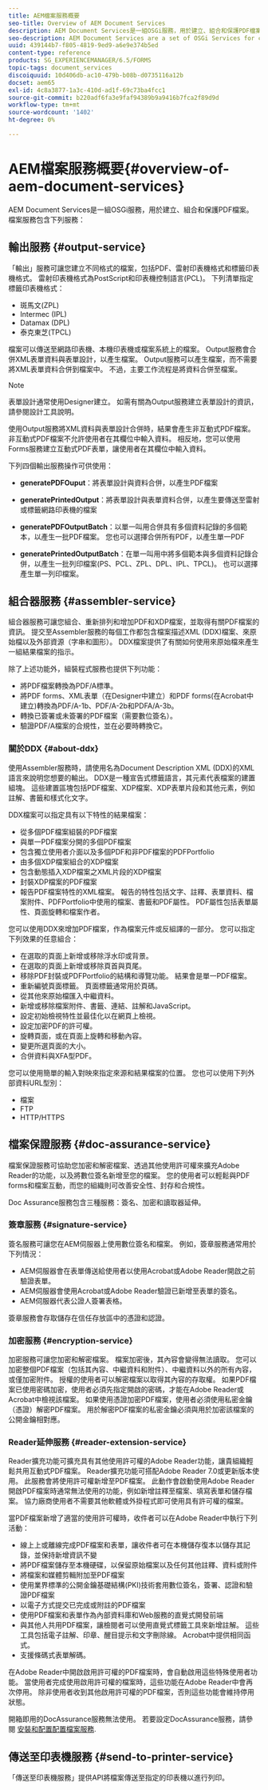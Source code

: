 ```yaml
---
title: AEM檔案服務概要
seo-title: Overview of AEM Document Services
description: AEM Document Services是一組OSGi服務，用於建立、組合和保護PDF檔案。
seo-description: AEM Document Services are a set of OSGi Services for creating, assembling, and securing PDF Documents.
uuid: 439144b7-f805-4819-9ed9-a6e9e374b5ed
content-type: reference
products: SG_EXPERIENCEMANAGER/6.5/FORMS
topic-tags: document_services
discoiquuid: 10d406db-ac10-479b-b08b-d0735116a12b
docset: aem65
exl-id: 4c8a3877-1a3c-410d-ad1f-69c73ba4fcc1
source-git-commit: b220adf6fa3e9faf94389b9a9416b7fca2f89d9d
workflow-type: tm+mt
source-wordcount: '1402'
ht-degree: 0%

---
```


# AEM檔案服務概要{#overview-of-aem-document-services}

AEM Document Services是一組OSGi服務，用於建立、組合和保護PDF檔案。 檔案服務包含下列服務：

## 輸出服務 {#output-service}

「輸出」服務可讓您建立不同格式的檔案，包括PDF、雷射印表機格式和標籤印表機格式。 雷射印表機格式為PostScript和印表機控制語言(PCL)。 下列清單指定標籤印表機格式：

* 斑馬文(ZPL)
* Intermec (IPL)
* Datamax (DPL)
* 泰克東芝(TPCL)

檔案可以傳送至網路印表機、本機印表機或檔案系統上的檔案。 Output服務會合併XML表單資料與表單設計，以產生檔案。 Output服務可以產生檔案，而不需要將XML表單資料合併到檔案中。 不過，主要工作流程是將資料合併至檔案。

>[!NOTE]
>
>表單設計通常使用Designer建立。 如需有關為Output服務建立表單設計的資訊，請參閱設計工具說明。

使用Output服務將XML資料與表單設計合併時，結果會產生非互動式PDF檔案。 非互動式PDF檔案不允許使用者在其欄位中輸入資料。 相反地，您可以使用Forms服務建立互動式PDF表單，讓使用者在其欄位中輸入資料。

下列四個輸出服務操作可供使用：

* **generatePDFOuput**：將表單設計與資料合併，以產生PDF檔案
* **generatePrintedOutput**：將表單設計與表單資料合併，以產生要傳送至雷射或標籤網路印表機的檔案

* **generatePDFOutputBatch**：以單一叫用合併具有多個資料記錄的多個範本，以產生一批PDF檔案。 您也可以選擇合併所有PDF，以產生單一PDF
* **generatePrintedOutputBatch**：在單一叫用中將多個範本與多個資料記錄合併，以產生一批列印檔案(PS、PCL、ZPL、DPL、IPL、TPCL)。 也可以選擇產生單一列印檔案。

## 組合器服務 {#assembler-service}

組合器服務可讓您組合、重新排列和增加PDF和XDP檔案，並取得有關PDF檔案的資訊。 提交至Assembler服務的每個工作都包含檔案描述XML (DDX)檔案、來原始檔以及外部資源（字串和圖形）。 DDX檔案提供了有關如何使用來原始檔來產生一組結果檔案的指示。

除了上述功能外，組裝程式服務也提供下列功能：

* 將PDF檔案轉換為PDF/A標準。
* 將PDF forms、XML表單（在Designer中建立）和PDF forms(在Acrobat中建立)轉換為PDF/A-1b、PDF/A-2b和PDFA/A-3b。
* 轉換已簽署或未簽署的PDF檔案（需要數位簽名）。
* 驗證PDF/A檔案的合規性，並在必要時轉換它。

### 關於DDX {#about-ddx}

使用Assembler服務時，請使用名為Document Description XML (DDX)的XML語言來說明您想要的輸出。 DDX是一種宣告式標籤語言，其元素代表檔案的建置組塊。 這些建置區塊包括PDF檔案、XDP檔案、XDP表單片段和其他元素，例如註解、書籤和樣式化文字。

DDX檔案可以指定具有以下特性的結果檔案：

* 從多個PDF檔案組裝的PDF檔案
* 與單一PDF檔案分開的多個PDF檔案
* 包含獨立使用者介面以及多個PDF和非PDF檔案的PDFPortfolio
* 由多個XDP檔案組合的XDP檔案
* 包含動態插入XDP檔案之XML片段的XDP檔案
* 封裝XDP檔案的PDF檔案
* 報告PDF檔案特性的XML檔案。 報告的特性包括文字、註釋、表單資料、檔案附件、PDFPortfolio中使用的檔案、書籤和PDF屬性。 PDF屬性包括表單屬性、頁面旋轉和檔案作者。

您可以使用DDX來增加PDF檔案，作為檔案元件或反組譯的一部分。 您可以指定下列效果的任意組合：

* 在選取的頁面上新增或移除浮水印或背景。
* 在選取的頁面上新增或移除頁首與頁尾。
* 移除PDF封裝或PDFPortfolio的結構和導覽功能。 結果會是單一PDF檔案。
* 重新編號頁面標籤。 頁面標籤通常用於頁碼。
* 從其他來原始檔匯入中繼資料。
* 新增或移除檔案附件、書籤、連結、註解和JavaScript。
* 設定初始檢視特性並最佳化以在網頁上檢視。
* 設定加密PDF的許可權。
* 旋轉頁面，或在頁面上旋轉和移動內容。
* 變更所選頁面的大小。
* 合併資料與XFA型PDF。

您可以使用簡單的輸入對映來指定來源和結果檔案的位置。 您也可以使用下列外部資料URL型別：

* 檔案
* FTP
* HTTP/HTTPS

## 檔案保證服務 {#doc-assurance-service}

檔案保證服務可協助您加密和解密檔案、透過其他使用許可權來擴充Adobe Reader的功能，以及將數位簽名新增至您的檔案。 您的使用者可以輕鬆與PDF forms和檔案互動，而您的組織則可改善安全性、封存和合規性。

Doc Assurance服務包含三種服務：簽名、加密和讀取器延伸。

### 簽章服務 {#signature-service}

簽名服務可讓您在AEM伺服器上使用數位簽名和檔案。 例如，簽章服務通常用於下列情況：

* AEM伺服器會在表單傳送給使用者以使用Acrobat或Adobe Reader開啟之前驗證表單。
* AEM伺服器會使用Acrobat或Adobe Reader驗證已新增至表單的簽名。
* AEM伺服器代表公證人簽署表格。

簽章服務會存取儲存在信任存放區中的憑證和認證。

### 加密服務 {#encryption-service}

加密服務可讓您加密和解密檔案。 檔案加密後，其內容會變得無法讀取。 您可以加密整個PDF檔案（包括其內容、中繼資料和附件）、中繼資料以外的所有內容，或僅加密附件。 授權的使用者可以解密檔案以取得其內容的存取權。 如果PDF檔案已使用密碼加密，使用者必須先指定開啟的密碼，才能在Adobe Reader或Acrobat中檢視該檔案。 如果使用憑證加密PDF檔案，使用者必須使用私密金鑰（憑證）解密PDF檔案。 用於解密PDF檔案的私密金鑰必須與用於加密該檔案的公開金鑰相對應。

### Reader延伸服務 {#reader-extension-service}

Reader擴充功能可擴充具有其他使用許可權的Adobe Reader功能，讓貴組織輕鬆共用互動式PDF檔案。 Reader擴充功能可搭配Adobe Reader 7.0或更新版本使用。 此服務會將使用許可權新增至PDF檔案。 此動作會啟動使用Adobe Reader開啟PDF檔案時通常無法使用的功能，例如新增註釋至檔案、填寫表單和儲存檔案。 協力廠商使用者不需要其他軟體或外掛程式即可使用具有許可權的檔案。

當PDF檔案新增了適當的使用許可權時，收件者可以在Adobe Reader中執行下列活動：

* 線上上或離線完成PDF檔案和表單，讓收件者可在本機儲存復本以儲存其記錄，並保持新增資訊不變
* 將PDF檔案儲存至本機硬碟，以保留原始檔案以及任何其他註釋、資料或附件
* 將檔案和媒體剪輯附加至PDF檔案
* 使用業界標準的公開金鑰基礎結構(PKI)技術套用數位簽名，簽署、認證和驗證PDF檔案
* 以電子方式提交已完成或附註的PDF檔案
* 使用PDF檔案和表單作為內部資料庫和Web服務的直覺式開發前端
* 與其他人共用PDF檔案，讓檢閱者可以使用直覺式標籤工具來新增註解。 這些工具包括電子註解、印章、醒目提示和文字刪除線。 Acrobat中提供相同函式。
* 支援條碼式表單解碼。

在Adobe Reader中開啟啟用許可權的PDF檔案時，會自動啟用這些特殊使用者功能。 當使用者完成使用啟用許可權的檔案時，這些功能在Adobe Reader中會再次停用。 除非使用者收到其他啟用許可權的PDF檔案，否則這些功能會維持停用狀態。

開箱即用的DocAssurance服務無法使用。 若要設定DocAssurance服務，請參閱 [安裝和配置配置檔案服務](../../forms/using/install-configure-document-services.md).

## 傳送至印表機服務 {#send-to-printer-service}

「傳送至印表機服務」提供API將檔案傳送至指定的印表機以進行列印。
